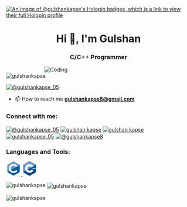 [![An image of @gulshankapse's Holopin badges, which is a link to view their full Holopin profile](https://holopin.me/gulshankapse)](https://holopin.io/@gulshankapse)
<h1 align="center">Hi 👋, I'm Gulshan</h1>
<h3 align="center">C/C++ Programmer</h3>
<img align="right" alt="Coding" width="400" src="https://camo.githubusercontent.com/cae12fddd9d6982901d82580bdf321d81fb299141098ca1c2d4891870827bf17/68747470733a2f2f6d69726f2e6d656469756d2e636f6d2f6d61782f313336302f302a37513379765349765f7430696f4a2d5a2e676966"

<p align="left"> <img src="https://komarev.com/ghpvc/?username=gulshankapse&label=Profile%20views&color=0e75b6&style=flat" alt="gulshankapse" /> </p>

<p align="left"> <a href="https://twitter.com/@gulshankapse_05" target="blank"><img src="https://img.shields.io/twitter/follow/gulshankapse_05?logo=twitter&style=for-the-badge" alt="@gulshankapse_05" /></a> </p>

- 📫 How to reach me **gulshankapse8@gmail.com**

<h3 align="left">Connect with me:</h3>
<p align="left">
<a href="https://twitter.com/@gulshankapse_05" target="blank"><img align="center" src="https://raw.githubusercontent.com/rahuldkjain/github-profile-readme-generator/master/src/images/icons/Social/twitter.svg" alt="@gulshankapse_05" height="30" width="40" /></a>
<a href="https://linkedin.com/in/gulshan kapse" target="blank"><img align="center" src="https://raw.githubusercontent.com/rahuldkjain/github-profile-readme-generator/master/src/images/icons/Social/linked-in-alt.svg" alt="gulshan kapse" height="30" width="40" /></a>
<a href="https://fb.com/gulshan kapse" target="blank"><img align="center" src="https://raw.githubusercontent.com/rahuldkjain/github-profile-readme-generator/master/src/images/icons/Social/facebook.svg" alt="gulshan kapse" height="30" width="40" /></a>
<a href="https://instagram.com/gulshankapse_05" target="blank"><img align="center" src="https://raw.githubusercontent.com/rahuldkjain/github-profile-readme-generator/master/src/images/icons/Social/instagram.svg" alt="gulshankapse_05" height="30" width="40" /></a>
<a href="https://www.hackerrank.com/@gulshankapse8" target="blank"><img align="center" src="https://raw.githubusercontent.com/rahuldkjain/github-profile-readme-generator/master/src/images/icons/Social/hackerrank.svg" alt="@gulshankapse8" height="30" width="40" /></a>
</p>

<h3 align="left">Languages and Tools:</h3>
<p align="left"> <a href="https://www.cprogramming.com/" target="_blank" rel="noreferrer"> <img src="https://raw.githubusercontent.com/devicons/devicon/master/icons/c/c-original.svg" alt="c" width="40" height="40"/> </a> <a href="https://www.w3schools.com/cpp/" target="_blank" rel="noreferrer"> <img src="https://raw.githubusercontent.com/devicons/devicon/master/icons/cplusplus/cplusplus-original.svg" alt="cplusplus" width="40" height="40"/> </a> </p>

<p><img align="left" src="https://github-readme-stats.vercel.app/api/top-langs?username=gulshankapse&show_icons=true&locale=en&layout=compact" alt="gulshankapse" /></p>

<p>&nbsp;<img align="center" src="https://github-readme-stats.vercel.app/api?username=gulshankapse&show_icons=true&locale=en" alt="gulshankapse" /></p>

<p><img align="center" src="https://github-readme-streak-stats.herokuapp.com/?user=gulshankapse&" alt="gulshankapse" /></p>
